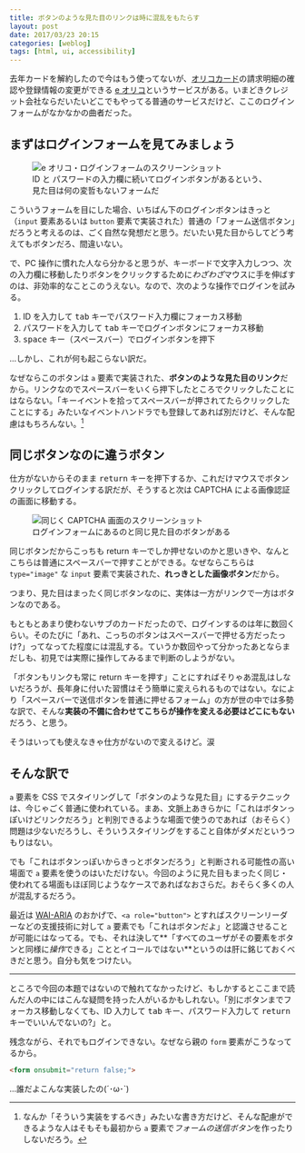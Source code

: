 ```yaml
---
title: ボタンのような見た目のリンクは時に混乱をもたらす
layout: post
date: 2017/03/23 20:15
categories: [weblog]
tags: [html, ui, accessibility]
---
```


去年カードを解約したので今はもう使ってないが、[オリコカード][oricocard]の請求明細の確認や登録情報の変更ができる [e オリコ][eorico]というサービスがある。いまどきクレジット会社ならだいたいどこでもやってる普通のサービスだけど、ここのログインフォームがなかなかの曲者だった。

<!-- more -->


## まずはログインフォームを見てみましょう

<figure>
  <div>
    <img alt="e オリコ・ログインフォームのスクリーンショット" src="/images/2017-03-23-2017032301/login.png" />
  </div>
  <figcaption>ID と パスワードの入力欄に続いてログインボタンがあるという、見た目は何の変哲もないフォームだ</figcaption>
</figure>

こういうフォームを目にした場合、いちばん下のログインボタンはきっと（`input` 要素あるいは `button` 要素で実装された）普通の「フォーム送信ボタン」だろうと考えるのは、ごく自然な発想だと思う。だいたい見た目からしてどう考えてもボタンだろ、間違いない。

で、PC 操作に慣れた人なら分かると思うが、キーボードで文字入力しつつ、次の入力欄に移動したりボタンをクリックするために*わざわざ*マウスに手を伸ばすのは、非効率的なことこのうえない。なので、次のような操作でログインを試みる。

1. ID を入力して <kbd>tab</kbd> キーでパスワード入力欄にフォーカス移動
2. パスワードを入力して <kbd>tab</kbd> キーでログインボタンにフォーカス移動
3. <kbd>space</kbd> キー（スペースバー）でログインボタンを押下

…しかし、これが何も起こらない訳だ。

なぜならこのボタンは `a` 要素で実装された、**ボタンのような見た目のリンク**だから。リンクなのでスペースバーをいくら押下したところでクリックしたことにはならない。「キーイベントを拾ってスペースバーが押されてたらクリックしたことにする」みたいなイベントハンドラでも登録してあれば別だけど、そんな配慮はもちろんない。[^1]


## 同じボタンなのに違うボタン

仕方がないからそのまま <kbd>return</kbd> キーを押下するか、これだけマウスでボタンクリックしてログインする訳だが、そうすると次は CAPTCHA による画像認証の画面に移動する。

<figure>
  <div>
    <img alt="同じく CAPTCHA 画面のスクリーンショット" src="/images/2017-03-23-2017032301/captcha.png" />
  </div>
  <figcaption>ログインフォームにあるのと同じ見た目のボタンがある</figcaption>
</figure>

同じボタンだからこっちも return キーでしか押せないのかと思いきや、なんとこちらは普通にスペースバーで押すことができる。なぜならこちらは `type="image"` な `input` 要素で実装された、**れっきとした画像ボタン**だから。

つまり、見た目はまったく同じボタンなのに、実体は一方がリンクで一方はボタンなのである。

もともとあまり使わないサブのカードだったので、ログインするのは年に数回くらい。そのたびに「あれ、こっちのボタンはスペースバーで押せる方だったっけ?」ってなってた程度には混乱する。ていうか数回やって分かったあとならまだしも、初見では実際に操作してみるまで判断のしようがない。

「ボタンもリンクも常に return キーを押す」ことにすればそりゃあ混乱はしないだろうが、長年身に付いた習慣はそう簡単に変えられるものではない。なにより「スペースバーで送信ボタンを普通に押せるフォーム」の方が世の中では多勢な訳で、そんな**実装の不備に合わせてこちらが操作を変える必要はどこにもない**だろう、と思う。

そうはいっても使えなきゃ仕方がないので変えるけど。涙


## そんな訳で

`a` 要素を CSS でスタイリングして「ボタンのような見た目」にするテクニックは、今じゃごく普通に使われている。まあ、文脈上あきらかに「これはボタンっぽいけどリンクだろう」と判別できるような場面で使うのであれば（おそらく）問題は少ないだろうし、そういうスタイリングをすること自体がダメだというつもりはない。

でも「これはボタンっぽいからきっとボタンだろう」と判断される可能性の高い場面で `a` 要素を使うのはいただけない。今回のように見た目もまったく同じ・使われてる場面もほぼ同じようなケースであればなおさらだ。おそらく多くの人が混乱するだろう。

最近は [WAI-ARIA][wai-aria] のおかげで、`<a role="button">` とすればスクリーンリーダーなどの支援技術に対して `a` 要素でも「これはボタンだよ」と認識させることが可能にはなってる。でも、それは決して**「すべてのユーザがその要素をボタンと同様に*操作*できる」こととイコールではない**というのは肝に銘じておくべきだと思う。自分も気をつけたい。


- - - - -


ところで今回の本題ではないので触れてなかったけど、もしかするとここまで読んだ人の中にはこんな疑問を持った人がいるかもしれない。「別にボタンまでフォーカス移動しなくても、ID 入力して <kbd>tab</kbd> キー、パスワード入力して <kbd>return</kbd> キーでいいんでないの?」と。

残念ながら、それでもログインできない。なぜなら親の `form` 要素がこうなってるから。

```html
<form onsubmit="return false;">
```

…誰だよこんな実装したの(´･ω･`)


[^1]: なんか「そういう実装をするべき」みたいな書き方だけど、そんな配慮ができるような人はそもそも最初から `a` 要素で*フォームの送信ボタン*を作ったりしないだろう。

[oricocard]: https://www.orico.co.jp/
[eorico]: https://my.orico.co.jp/
[wai-aria]: https://www.w3.org/TR/wai-aria/
